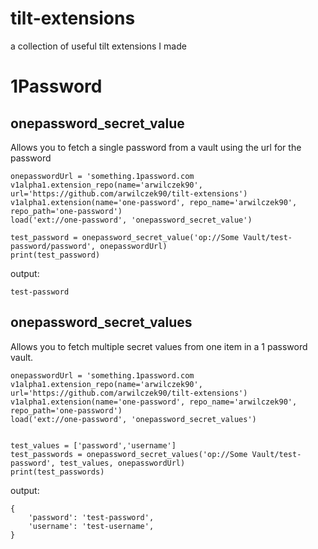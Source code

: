 # tilt-extensions
a collection of useful tilt extensions I made

# 1Password
## onepassword_secret_value

Allows you to fetch a single password from a vault using the url for the password

```
onepasswordUrl = 'something.1password.com
v1alpha1.extension_repo(name='arwilczek90', url='https://github.com/arwilczek90/tilt-extensions')
v1alpha1.extension(name='one-password', repo_name='arwilczek90', repo_path='one-password')
load('ext://one-password', 'onepassword_secret_value')

test_password = onepassword_secret_value('op://Some Vault/test-password/password', onepasswordUrl)
print(test_password)

```
output:
```
test-password
```

## onepassword_secret_values

Allows you to fetch multiple secret values from one item in a 1 password vault.

```
onepasswordUrl = 'something.1password.com
v1alpha1.extension_repo(name='arwilczek90', url='https://github.com/arwilczek90/tilt-extensions')
v1alpha1.extension(name='one-password', repo_name='arwilczek90', repo_path='one-password')
load('ext://one-password', 'onepassword_secret_values')


test_values = ['password','username']
test_passwords = onepassword_secret_values('op://Some Vault/test-password', test_values, onepasswordUrl)
print(test_passwords)
```

output: 
```
{
    'password': 'test-password',
    'username': 'test-username',
}
```